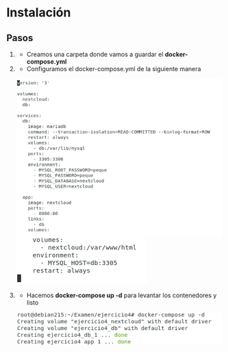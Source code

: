 # Instalación


## Pasos
1.  - Creamos una carpeta donde vamos a guardar el **docker-compose.yml**
	

2.  - Configuramos el docker-compose.yml de la siguiente manera

     ![1](https://github.com/jesusromero92/nextcloud/blob/main/Fotos/4-2a.png)
     ![2](https://github.com/jesusromero92/nextcloud/blob/main/Fotos/4-2b.png)

3.  - Hacemos **docker-compose up -d** para levantar los contenedores y listo

     ![3](https://github.com/jesusromero92/nextcloud/blob/main/Fotos/4-2.png)

